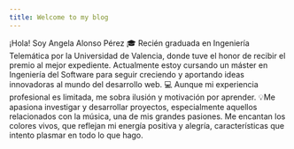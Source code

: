 ```yaml
---
title: Welcome to my blog
---
```

¡Hola! Soy Angela Alonso Pérez
🎓 Recién graduada en Ingeniería Telemática por la Universidad de Valencia, donde tuve el honor de recibir el premio al mejor expediente. Actualmente estoy cursando un máster en Ingeniería del Software para seguir creciendo y aportando ideas innovadoras al mundo del desarrollo web.
💻 Aunque mi experiencia profesional es limitada, me sobra ilusión y motivación por aprender.
💡Me apasiona investigar y desarrollar proyectos, especialmente aquellos relacionados con la música, una de mis grandes pasiones. Me encantan los colores vivos, que reflejan mi energía positiva y alegría, características que intento plasmar en todo lo que hago.

